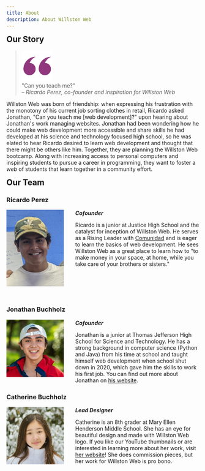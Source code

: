 ```yaml
---
title: About
description: About Willston Web
---
```


<style>
p > img {
  width: 150px;
  float: left;
  margin-right: 30px;
  margin-left: 0px;
  margin-bottom: 20px;
}

h1 {
  margin-bottom: 0;
}

h2 {
  margin-top: 0;
}

h3 {
  text-align: left;
}

h3:not(:first-of-type), img:not(:first-of-type) {
  margin-top: 25px;
}

[@media](@media) only screen and (max-width: 600px) {
  h3:not(:first-of-type), img:not(:first-of-type) {
    margin-top: 50px;
  }
}
</style>

## Our Story

<blockquote>
  <img alt="quote" src="/images/quote.svg" width="80"><br>"Can you teach me?"
  <br>
  <footer><i>– Ricardo Perez, co-founder and inspiration for Willston Web</i></footer>
</blockquote>
<p>Willston Web was born of friendship: when expressing his frustration with the monotony of his current job sorting clothes in retail, Ricardo asked Jonathan, "Can you teach me [web development]?" upon hearing about Jonathan's work managing websites. Jonathan had been wondering how he could make web development more accessible and share skills he had developed at his science and technology focused high school, so he was elated to hear Ricardo desired to learn web development and thought that there might be others like him. Together, they are planning the Willston Web bootcamp. Along with increasing access to personal computers and inspiring students to pursue a career in programming, they want to foster a <i>web</i> of students that learn together in a community effort.</p>

## Our Team

### Ricardo Perez

![Ricardo picture](/images/ricardo.jpg)

_**Cofounder**_

Ricardo is a junior at Justice High School and the catalyst for inception of
Willston Web. He serves as a Rising Leader with [Comunidad] and is eager to
learn the basics of web development. He sees Willston Web as a great place to
learn how to "to make money in your space, at home, while you take care of your
brothers or sisters."

[Comunidad]: https://comunidadva.org

<h3 style="margin-top: 100px">Jonathan Buchholz</h3>

![Jonathan picture](/images/jonathan.jpg)

_**Cofounder**_

Jonathan is a junior at Thomas Jefferson High School for Science and Technology.
He has a strong background in computer science (Python and Java) from his time
at school and taught himself web development when school shut down in 2020,
which gave him the skills to work his first job. You can find out more about
Jonathan on [his website].

[his website]: https://buchh.org

### Catherine Buchholz

![Catherine picture](/images/catherine.jpg)

_**Lead Designer**_

Catherine is an 8th grader at Mary Ellen Henderson Middle School. She has an eye
for beautiful design and made with Willston Web logo. If you like our YouTube
thumbnails or are interested in learning more about her work, visit [her website]!
She does commission pieces, but her work for Willston Web is pro
bono.

[her website]: https://catherinebuchholz.com

